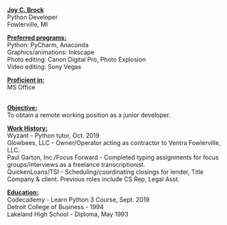 <b><u>Joy C. Brock</u></b><br>
Python Developer<br>
Fowlerville, MI<br>

<b><u>Preferred programs:</b></u><br>
Python: PyCharm, Anaconda<br>
Graphics/animations: Inkscape<br>
Photo editing: Canon Digital Pro, Photo Explosion<br>
Video editing: Sony Vegas<br>

<b><u>Proficient in:</b></u><br>MS Office<br><br>

<b><u>Objective:</b></u><br>
To obtain a remote working position as a junior developer.<br>

<b><u>Work History:</b></u><br>
Wyzant - Python tutor, Oct. 2019<br>
Glowbees, LLC - Owner/Operator acting as contractor to Ventra Fowlerville, LLC.<br>
Paul Garton, Inc./Focus Forward - Completed typing assignments for focus groups/interviews as a freelance transcriptionist.<br> 
QuickenLoans/TSI - Scheduling/coordinating closings for lender, Title Company & client. Previous roles include CS Rep, Legal Asst.<br>


<b><u>Education:</b></u><br>
Codecademy - Learn Python 3 Course, Sept. 2019<br>
Detroit College of Business - 1994<br>
Lakeland High School - Diploma, May 1993<br>
